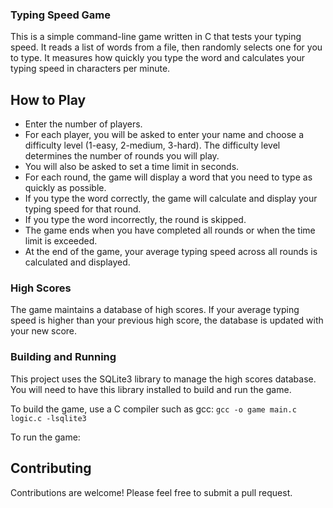 ### Typing Speed Game
This is a simple command-line game written in C that tests your typing speed. It reads a list of words from a file, then randomly selects one for you to type. It measures how quickly you type the word and calculates your typing speed in characters per minute.

## How to Play
- Enter the number of players.
- For each player, you will be asked to enter your name and choose a difficulty level (1-easy, 2-medium, 3-hard). The difficulty level determines the number of rounds you will play.
- You will also be asked to set a time limit in seconds.
- For each round, the game will display a word that you need to type as quickly as possible.
- If you type the word correctly, the game will calculate and display your typing speed for that round.
- If you type the word incorrectly, the round is skipped.
- The game ends when you have completed all rounds or when the time limit is exceeded.
- At the end of the game, your average typing speed across all rounds is calculated and displayed.
### High Scores
The game maintains a database of high scores. If your average typing speed is higher than your previous high score, the database is updated with your new score.

### Building and Running 
This project uses the SQLite3 library to manage the high scores database. You will need to have this library installed to build and run the game.

To build the game, use a C compiler such as gcc:
`gcc -o game main.c logic.c -lsqlite3`

To run the game:

## Contributing
Contributions are welcome! Please feel free to submit a pull request.

